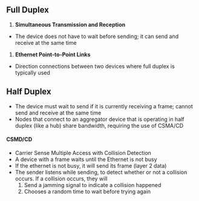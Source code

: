 ## Full Duplex
1. **Simultaneous Transmission and Reception**
- The device does not have to wait before sending; it can send and receive at the same time
1. **Ethernet Point-to-Point Links**
- Direction connections between two devices where full duplex is typically used
## Half Duplex
- The device must wait to send if it is currently receiving a frame; cannot send and receive at the same time
- Nodes that connect to an aggregator device that is operating in half duplex (like a hub) share bandwidth, requiring the use of CSMA/CD
#### CSMD/CD
- Carrier Sense Multiple Access with Collision Detection
- A device with a frame waits until the Ethernet is not busy
- If the ethernet is not busy, it will send its frame (layer 2 data)
- The sender listens while sending, to detect whether or not a collision occurs. If a collision occurs, they will
	1. Send a jamming signal to indicate a collision happened
	2. Chooses a random time to wait before trying again